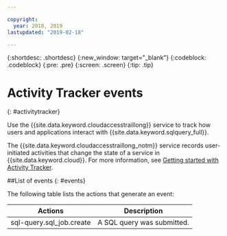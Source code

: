 ```yaml
---

copyright:
  year: 2018, 2019
lastupdated: "2019-02-18"

---
```


{:shortdesc: .shortdesc}
{:new_window: target="_blank"}
{:codeblock: .codeblock}
{:pre: .pre}
{:screen: .screen}
{:tip: .tip}



# Activity Tracker events
{: #activitytracker}

Use the {{site.data.keyword.cloudaccesstraillong}} service to track how users and applications interact with {{site.data.keyword.sqlquery_full}}.

The {{site.data.keyword.cloudaccesstraillong_notm}} service records user-initiated activities that change the state of a service in {{site.data.keyword.cloud}}. 
For more information, see [Getting started with Activity Tracker](https://console.bluemix.net/docs/services/cloud-activity-tracker/index.html#getting-started-with-cla).

##List of events
{: #events}

The following table lists the actions that generate an event:

Actions  |	Description
--- | ---
sql-query.sql_job.create | 	A SQL query was submitted.
